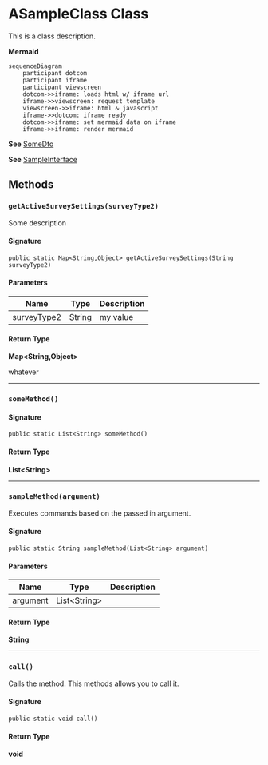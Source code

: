 # ASampleClass Class

This is a class description.

**Mermaid** 

```mermaid
sequenceDiagram
    participant dotcom
    participant iframe
    participant viewscreen
    dotcom->>iframe: loads html w/ iframe url
    iframe->>viewscreen: request template
    viewscreen->>iframe: html & javascript
    iframe->>dotcom: iframe ready
    dotcom->>iframe: set mermaid data on iframe
    iframe->>iframe: render mermaid
```

**See** [SomeDto](miscellaneous/SomeDto.md)

**See** [SampleInterface](sample-interfaces/SampleInterface.md)

## Methods
### `getActiveSurveySettings(surveyType2)`

Some description

#### Signature
```apex
public static Map<String,Object> getActiveSurveySettings(String surveyType2)
```

#### Parameters
| Name | Type | Description |
|------|------|-------------|
| surveyType2 | String | my value |

#### Return Type
**Map&lt;String,Object&gt;**

whatever

---

### `someMethod()`

#### Signature
```apex
public static List<String> someMethod()
```

#### Return Type
**List&lt;String&gt;**

---

### `sampleMethod(argument)`

Executes commands based on the passed in argument.

#### Signature
```apex
public static String sampleMethod(List<String> argument)
```

#### Parameters
| Name | Type | Description |
|------|------|-------------|
| argument | List&lt;String&gt; |  |

#### Return Type
**String**

---

### `call()`

Calls the method. 
This methods allows you to call it.

#### Signature
```apex
public static void call()
```

#### Return Type
**void**